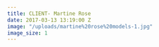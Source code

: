 ```yaml
---
title: CLIENT- Martine Rose
date: 2017-03-13 13:19:00 Z
image: "/uploads/martine%20rose%20models-1.jpg"
image_size: 1
---
```


